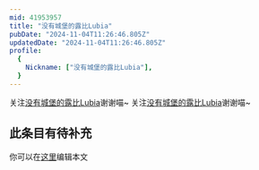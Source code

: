 ```yaml
---
mid: 41953957
title: "没有城堡的露比Lubia"
pubDate: "2024-11-04T11:26:46.805Z"
updatedDate: "2024-11-04T11:26:46.805Z"
profile:
  {
    Nickname: ["没有城堡的露比Lubia"],
  }
---
```


关注[没有城堡的露比Lubia](https://space.bilibili.com/41953957)谢谢喵~ 关注[没有城堡的露比Lubia](https://space.bilibili.com/41953957)谢谢喵~

## 此条目有待补充
你可以在[这里](https://github.com/Yuhanawa/VTuber.ICU-Content/edit/master/v/没有城堡的露比Lubia/index.md)编辑本文
